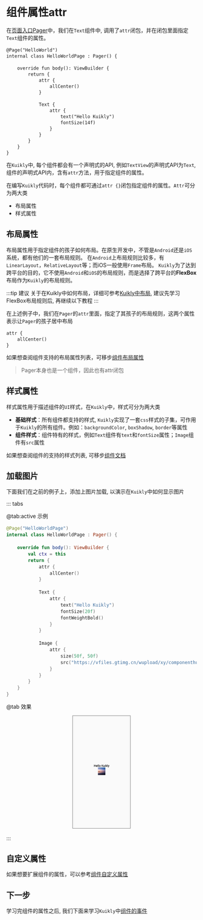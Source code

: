 # 组件属性attr

在[页面入口Pager](pager.md)中，我们在``Text``组件中, 调用了``attr``闭包，并在闭包里面指定``Text``组件的属性。

```kotlin{11-14}
@Page("HelloWorld")
internal class HelloWorldPage : Pager() {

    override fun body(): ViewBuilder {
        return {
            attr {
                allCenter()
            }

            Text {
                attr {
                    text("Hello Kuikly")
                    fontSize(14f)
                }
            }
        }
    }
}
```

在``Kuikly``中, 每个组件都会有一个声明式的API, 例如``TextView``的声明式API为``Text``, 组件的声明式API内，含有``attr``方法，用于指定组件的属性。

在编写``Kuikly``代码时，每个组件都可通过``attr {}``闭包指定组件的属性。``Attr``可分为两大类

* 布局属性
* 样式属性

## 布局属性

布局属性用于指定组件的孩子如何布局。在原生开发中，不管是``Android``还是``iOS``系统，都有他们的一套布局规则。
在``Android``上布局规则比较多，有``LinearLayout``，``RelativeLayout``等；而iOS一般使用``Frame``布局。
``Kuikly``为了达到跨平台的目的，它不使用``Android``和``iOS``的布局规则，而是选择了跨平台的**FlexBox**布局作为``Kuikly``的布局规则。

:::tip 建议
关于在Kuikly中如何布局，详细可参考[Kuikly中布局](layout.md), 建议先学习FlexBox布局规则后, 再继续以下教程
:::

在上述例子中，我们在``Pager``的``attr``里面，指定了其孩子的布局规则，这两个属性表示让``Pager``的孩子居中布局
```
attr {
    allCenter()
}
```

如果想查阅组件支持的布局属性列表，可移步[组件布局属性](../API/组件/basic-attr-event.md#width方法)

> Pager本身也是一个组件，因此也有attr闭包

## 样式属性

样式属性用于描述组件的``UI``样式，在``Kuikly``中，样式可分为两大类

* **基础样式**：所有组件都支持的样式, ``Kuikly``实现了一套``css``样式的子集，可作用于``Kuikly``的所有组件。例如：``backgroundColor``, ``boxShadow``,
  ``border``等属性
* **组件样式**：组件特有的样式，例如``Text``组件有``text``和``fontSize``属性；``Image``组件有``src``属性

如果想查阅组件的支持的样式列表, 可移步[组件文档](../API/组件/override.md)


## 加载图片

下面我们在之前的例子上，添加上图片加载, 以演示在``Kuikly``中如何显示图片

::: tabs

@tab:active 示例

```kotlin
@Page("HelloWorldPage")
internal class HelloWorldPage : Pager() {

    override fun body(): ViewBuilder {
        val ctx = this
        return {
            attr {
                allCenter()
            }

            Text {
                attr {
                    text("Hello Kuikly")
                    fontSize(20f)
                    fontWeightBold()
                }
            }

            Image {
                attr {
                    size(50f, 50f)
                    src("https://vfiles.gtimg.cn/wupload/xy/componenthub/TbyiIqBP.jpeg")
                }
            }
        }
    }
}
```

@tab 效果

<div align="center">
<img src="./img/kuikly_image_demo.png" style="width: 30%; border: 1px gray solid">
</div>

:::

## 自定义属性
如果想要扩展组件的属性，可以参考[组件自定义属性](view-external-prop.md)


## 下一步

学习完组件的属性之后, 我们下面来学习``Kuikly``中[组件的事件](event.md)